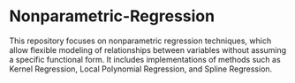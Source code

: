 # Nonparametric-Regression
This repository focuses on nonparametric regression techniques, which allow flexible modeling of relationships between variables without assuming a specific functional form. It includes implementations of methods such as Kernel Regression, Local Polynomial Regression, and Spline Regression.
